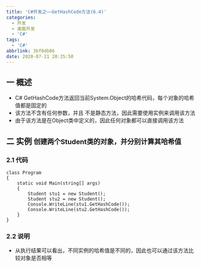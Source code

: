 ```yaml
---
title: 'C#开发之——GetHashCode方法(6.4)'
categories:
  - 开发
  - 桌面开发
  - 'C#'
tags:
  - 'C#'
abbrlink: 3bf0db06
date: 2020-07-21 20:35:50
---
```

## 一 概述

* C# GetHashCode方法返回当前System.Object的哈希代码，每个对象的哈希值都是固定的
* 该方法不含有任何参数，并且 不是静态方法，因此需要使用实例来调用该方法
* 由于该方法是在Object类中定义的，因此任何对象都可以直接调用该方法

<!--more-->

## 二 实例 <font size=4>创建两个Student类的对象，并分别计算其哈希值</font>

### 2.1 代码

```
class Program
{
    static void Main(string[] args)
    {
        Student stu1 = new Student();
        Student stu2 = new Student();
        Console.WriteLine(stu1.GetHashCode());
        Console.WriteLine(stu2.GetHashCode());
    }
}
```

### 2.2 说明

* 从执行结果可以看出，不同实例的哈希值是不同的，因此也可以通过该方法比较对象是否相等